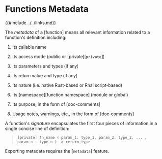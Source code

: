 Functions Metadata
==================

{{#include ../../links.md}}

The _metadata_ of a [function] means all relevant information related to a function's
definition including:

1. Its callable name

2. Its access mode (public or [private][`private`])

3. Its parameters and types (if any)

4. Its return value and type (if any)

5. Its nature (i.e. native Rust-based or Rhai script-based)

6. Its [namespace][function namespace] (module or global)

7. Its purpose, in the form of [doc-comments]

8. Usage notes, warnings, etc., in the form of [doc-comments]

A function's _signature_ encapsulates the first four pieces of information in a single
concise line of definition:

> `[private] fn_name ( param_1: type_1, param_2: type_2, ... , param_n : type_n ) -> return_type`

Exporting metadata requires the [`metadata`] feature.

